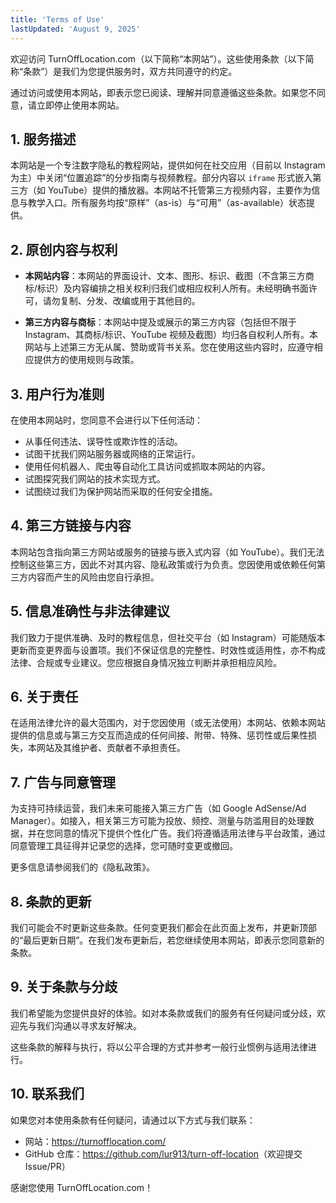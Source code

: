 ```yaml
---
title: 'Terms of Use'
lastUpdated: 'August 9, 2025'
---
```


欢迎访问 TurnOffLocation.com（以下简称“本网站”）。这些使用条款（以下简称“条款”）是我们为您提供服务时，双方共同遵守的约定。

通过访问或使用本网站，即表示您已阅读、理解并同意遵循这些条款。如果您不同意，请立即停止使用本网站。

## 1. 服务描述

本网站是一个专注数字隐私的教程网站，提供如何在社交应用（目前以 Instagram 为主）中关闭“位置追踪”的分步指南与视频教程。部分内容以 `iframe` 形式嵌入第三方（如 YouTube）提供的播放器。本网站不托管第三方视频内容，主要作为信息与教学入口。所有服务均按“原样”（as-is）与“可用”（as-available）状态提供。

## 2. 原创内容与权利

*   **本网站内容**：本网站的界面设计、文本、图形、标识、截图（不含第三方商标/标识）及内容编排之相关权利归我们或相应权利人所有。未经明确书面许可，请勿复制、分发、改编或用于其他目的。

*   **第三方内容与商标**：本网站中提及或展示的第三方内容（包括但不限于 Instagram、其商标/标识、YouTube 视频及截图）均归各自权利人所有。本网站与上述第三方无从属、赞助或背书关系。您在使用这些内容时，应遵守相应提供方的使用规则与政策。

## 3. 用户行为准则

在使用本网站时，您同意不会进行以下任何活动：

*   从事任何违法、误导性或欺诈性的活动。
*   试图干扰我们网站服务器或网络的正常运行。
*   使用任何机器人、爬虫等自动化工具访问或抓取本网站的内容。
*   试图探究我们网站的技术实现方式。
*   试图绕过我们为保护网站而采取的任何安全措施。

## 4. 第三方链接与内容

本网站包含指向第三方网站或服务的链接与嵌入式内容（如 YouTube）。我们无法控制这些第三方，因此不对其内容、隐私政策或行为负责。您因使用或依赖任何第三方内容而产生的风险由您自行承担。

## 5. 信息准确性与非法律建议

我们致力于提供准确、及时的教程信息，但社交平台（如 Instagram）可能随版本更新而变更界面与设置项。我们不保证信息的完整性、时效性或适用性，亦不构成法律、合规或专业建议。您应根据自身情况独立判断并承担相应风险。

## 6. 关于责任

在适用法律允许的最大范围内，对于您因使用（或无法使用）本网站、依赖本网站提供的信息或与第三方交互而造成的任何间接、附带、特殊、惩罚性或后果性损失，本网站及其维护者、贡献者不承担责任。

## 7. 广告与同意管理

为支持可持续运营，我们未来可能接入第三方广告（如 Google AdSense/Ad Manager）。如接入，相关第三方可能为投放、频控、测量与防滥用目的处理数据，并在您同意的情况下提供个性化广告。我们将遵循适用法律与平台政策，通过同意管理工具征得并记录您的选择，您可随时变更或撤回。

更多信息请参阅我们的《隐私政策》。

## 8. 条款的更新

我们可能会不时更新这些条款。任何变更我们都会在此页面上发布，并更新顶部的“最后更新日期”。在我们发布更新后，若您继续使用本网站，即表示您同意新的条款。

## 9. 关于条款与分歧

我们希望能为您提供良好的体验。如对本条款或我们的服务有任何疑问或分歧，欢迎先与我们沟通以寻求友好解决。

这些条款的解释与执行，将以公平合理的方式并参考一般行业惯例与适用法律进行。

## 10. 联系我们

如果您对本使用条款有任何疑问，请通过以下方式与我们联系：

- 网站：<https://turnofflocation.com/>
- GitHub 仓库：<https://github.com/lur913/turn-off-location>（欢迎提交 Issue/PR）

感谢您使用 TurnOffLocation.com！ 